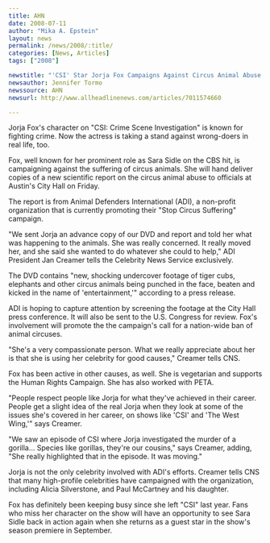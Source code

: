 ```yaml
---
title: AHN
date: 2008-07-11
author: "Mika A. Epstein"
layout: news
permalink: /news/2008/:title/
categories: [News, Articles]
tags: ["2008"]

newstitle: "'CSI' Star Jorja Fox Campaigns Against Circus Animal Abuse  "
newsauthor: Jennifer Tormo
newssource: AHN
newsurl: http://www.allheadlinenews.com/articles/7011574660

---
```


Jorja Fox's character on "CSI: Crime Scene Investigation" is known for fighting crime. Now the actress is taking a stand against wrong-doers in real life, too.

Fox, well known for her prominent role as Sara Sidle on the CBS hit, is campaigning against the suffering of circus animals. She will hand deliver copies of a new scientific report on the circus animal abuse to officials at Austin's City Hall on Friday.

The report is from Animal Defenders International (ADI), a non-profit organization that is currently promoting their "Stop Circus Suffering" campaign.

"We sent Jorja an advance copy of our DVD and report and told her what was happening to the animals. She was really concerned. It really moved her, and she said she wanted to do whatever she could to help," ADI President Jan Creamer tells the Celebrity News Service exclusively.

The DVD contains "new, shocking undercover footage of tiger cubs, elephants and other circus animals being punched in the face, beaten and kicked in the name of 'entertainment,'" according to a press release.

ADI is hoping to capture attention by screening the footage at the City Hall press conference. It will also be sent to the U.S. Congress for review. Fox's involvement will promote the the campaign's call for a nation-wide ban of animal circuses.

"She's a very compassionate person. What we really appreciate about her is that she is using her celebrity for good causes," Creamer tells CNS.

Fox has been active in other causes, as well. She is vegetarian and supports the Human Rights Campaign. She has also worked with PETA.

"People respect people like Jorja for what they've achieved in their career. People get a slight idea of the real Jorja when they look at some of the issues she's covered in her career, on shows like 'CSI' and 'The West Wing,'" says Creamer.

"We saw an episode of CSI where Jorja investigated the murder of a gorilla... Species like gorillas, they're our cousins," says Creamer, adding, "She really highlighted that in the episode. It was moving."

Jorja is not the only celebrity involved with ADI's efforts. Creamer tells CNS that many high-profile celebrities have campaigned with the organization, including Alicia Silverstone, and Paul McCartney and his daughter.

Fox has definitely been keeping busy since she left "CSI" last year. Fans who miss her character on the show will have an opportunity to see Sara Sidle back in action again when she returns as a guest star in the show's season premiere in September.

